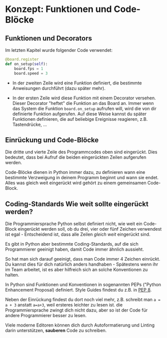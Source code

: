 # Konzept: Funktionen und Code-Blöcke

## Funktionen und Decorators

Im letzten Kapitel wurde folgender Code verwendet:

``` python
@board.register
def on_setup(self):
    board.fps = 1
    board.speed = 3
```

* In der zweiten Zeile wird eine Funktion definiert, die bestimmte Anweisungen durchführt (dazu später mehr).

* In der ersten Zeile wird diese Funktion mit einem Decorator versehen. Dieser Decorator "heftet" die Funktion an das Board an. Immer wenn das System die Funktion `board.on_setup` aufrufen will, wird die von dir definierte Funktion aufgerufen.
  Auf diese Weise kannst du später Funktionen definieren, die auf beliebige Ereignisse reagieren, z.B. Tastendrücke, ...

## Einrückung und Code-Blöcke

Die dritte und vierte Zeile des Programmcodes oben sind eingerückt. Dies bedeutet, dass bei Aufruf die beiden eingerückten Zeilen aufgerufen werden.

Code-Blöcke dienen in Python immer dazu, zu definieren wann eine bestimmte Verzweigung in deinem Programm beginnt und wann sie endet. Alles was gleich weit eingerückt wird gehört zu einem gemeinsamen Code-Block.

## Coding-Standards Wie weit sollte eingerückt werden?

Die Programmiersprache Python selbst definiert nicht, wie weit ein Code-Block eingerückt werden soll, ob du drei, vier oder fünf Zeichen verwendest ist egal - Entscheidend ist, dass alle Zeilen *gleich weit* eingerückt sind.

Es gibt in Python aber bestimmte Coding-Standards, auf die sich Programmierer geeinigt haben, damit Code immer ähnlich aussieht.

So hat man sich darauf geeinigt, dass man Code immer 4 Zeichen einrückt. Du kannst dies für dich natürlich anders handhaben - Spätestens wenn ihr im Team arbeitet, ist es aber hilfreich sich an solche Konventionen zu halten.

In Python sind Funktionen und Konventionen in sogenannten PEPs ("Python Enhancement Proposal) definiert. Style Guides findest du z.B. in [PEP 8](https://www.python.org/dev/peps/pep-0008/).

Neben der Einrückung findest du dort noch viel mehr, z.B. schreibt man `a = a + 3` anstatt `a=a+3`, weil ersteres leichter zu lesen ist. die Programmiersprache zwingt dich nicht dazu, aber so ist der Code für andere Programmierer besser zu lesen.

Viele moderne Editoren können dich durch Autoformatierung und Linting darin unterstützen, **sauberen** Code zu schreiben.

